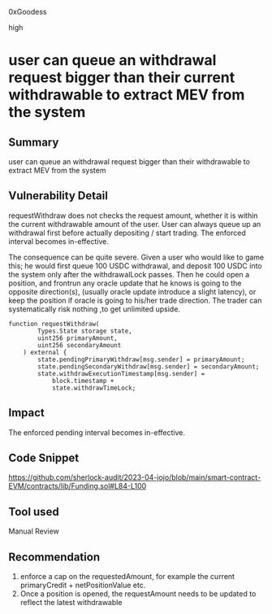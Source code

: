 0xGoodess

high

# user can queue an withdrawal request bigger than their current withdrawable to extract MEV from the system

## Summary
user can queue an withdrawal request bigger than their withdrawable to extract MEV from the system

## Vulnerability Detail
requestWithdraw does not checks the request amount, whether it is within the current withdrawable amount of the user. User can always queue up an withdrawal first before actually depositing / start trading. The enforced interval becomes in-effective.

The consequence can be quite severe. Given a user who would like to game this; he would first queue 100 USDC withdrawal, and deposit 100 USDC into the system only after the withdrawalLock passes. Then he could open a position, and frontrun any oracle update that he knows is going to the opposite direction(s), (usually oracle update introduce a slight latency),  or keep the position if oracle is going to his/her trade direction.  The trader can systematically risk nothing ,to get unlimited upside.

```solidity
function requestWithdraw(
        Types.State storage state,
        uint256 primaryAmount,
        uint256 secondaryAmount
    ) external {
        state.pendingPrimaryWithdraw[msg.sender] = primaryAmount;
        state.pendingSecondaryWithdraw[msg.sender] = secondaryAmount;
        state.withdrawExecutionTimestamp[msg.sender] =
            block.timestamp +
            state.withdrawTimeLock;
```

## Impact
The enforced pending interval becomes in-effective.

## Code Snippet
https://github.com/sherlock-audit/2023-04-jojo/blob/main/smart-contract-EVM/contracts/lib/Funding.sol#L84-L100

## Tool used

Manual Review

## Recommendation

1. enforce a cap on the requestedAmount, for example the current primaryCredit + netPositionValue etc.
2. Once a position is opened, the requestAmount needs to be updated to reflect the latest withdrawable 